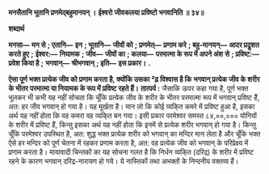 **मनसैतानि भूतानि प्रणमेद्बहुमानयन् ।** **ईश्वरो जीवकलया प्रविष्टो भगवानिति ॥ ३४॥** 

**शब्दार्थ** 

**मनसा—** **मन से** **; एतानि—** **इन** **; भूतानि—** **जीवों को** **; प्रणमेत्—** **प्रणाम करे** **; बहु-मानयन्—** **आदर प्रदॢशत करते हुए** **;** **ईश्वर:—** **नियामक** **; जीव—** **जीवों का** **; कलया—** **परमात्मा के रूप में अपने अंश से** **; प्रविष्ट:—** **प्रवेश किया है** **;** **भगवान्—** **श्रीभगवान्** **; इति—** **इस प्रकार।** **.** 

**ऐसा पूर्ण भक्त प्रत्येक जीव को प्रणाम करता है, क्योंकि उसका ²ढ़ विश्वास है कि** **भगवान् प्रत्येक जीव के शरीर के भीतर परमात्मा या नियामक के रूप में प्रविष्ट रहते हैं।** **तात्पर्य :** जैसाकि ऊपर कहा गया है, पूर्ण भक्त भूलकर भी कभी यह नहीं सोचता कि चूँकि प्रत्येक जीव के शरीर के भीतर परमात्मा रूप में भगवान् प्रविष्ट हैं, अत: हर जीव भगवान् हो गया है। यह मूर्खता है। मान लो कि कोई व्यकि्त कमरे में प्रविष्ट हुआ है, इसका अर्थ यह नहीं होता कि वह कमरा वह व्यकि्त बन गया। इसी प्रकार परमेश्वर समस्त ८४,००,००० योनियों के शरीर में प्रविष्ट हैं, किन्तु इसका अर्थ यह नहीं होता कि इनमें से प्रत्येक शरीर भगवान् हो गया है। किन्तु चूँकि परमेश्वर उपस्थित है, अत: शुद्ध भक्त प्रत्येक शरीर को भगवान् का मन्दिर मान लेता है और चूँकि भक्त ऐसे हर मन्दिर को पूर्ण चेतना में रहकर प्रणाम करता है, अत: वह प्रत्येक जीव को भगवान् के परिप्रेक्ष्य में प्रणाम करता है। मायावादी चिन्तकों का यह सोचना गलत है कि निर्धन व्यकि्त (दरिद्र) के शरीर में प्रविष्ट रहने के कारण भगवान् दरिद्र-नारायण हो गये। ये नास्तिकों तथा अभक्तों के निन्दनीय वक्तव्य हैं।  